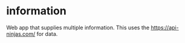 # information
Web app that supplies multiple information.  This uses the https://api-ninjas.com/ for data.
